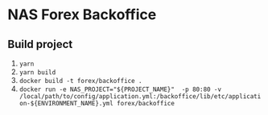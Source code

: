 # NAS Forex Backoffice


## Build project

1. ```yarn```
2. ```yarn build```
3. ```docker build -t forex/backoffice .```
4. ```docker run -e NAS_PROJECT="${PROJECT_NAME}"  -p 80:80 -v /local/path/to/config/application.yml:/backoffice/lib/etc/application-${ENVIRONMENT_NAME}.yml forex/backoffice```
